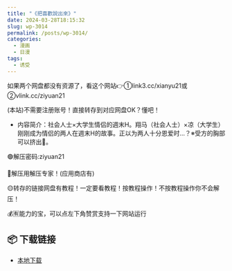 ```yaml
---
title: "《把喜歡說出來》"
date: 2024-03-28T18:15:32
slug: wp-3014
permalink: /posts/wp-3014/
categories:
  - 漫画
  - 日漫
tags:
  - 诱受
---
```


如果两个网盘都没有资源了，看这个网站👉①link3.cc/xianyu21或②vlink.cc/ziyuan21

(本站)不需要注册账号！直接转存到对应网盘OK？懂吧！

*   内容简介：社会人士×大学生情侣的週末H。翔马（社会人士）×凉（大学生）刚刚成为情侣的两人在週末H的故事。正以为两人十分恩爱时…？※受方的胸部可以挤出🍼。

🟢解压密码:ziyuan21

🔵解压用解压专家！(应用商店有)

🟡转存的链接网盘有教程！一定要看教程！按教程操作！不按教程操作你不会解压！

💰🈶能力的宝，可以点左下角赞赏支持一下网站运行

## 📦 下载链接
- [本地下载](https://blziyuan21.com/pay-download/3014?key=7933ccef92&down_id=0)

